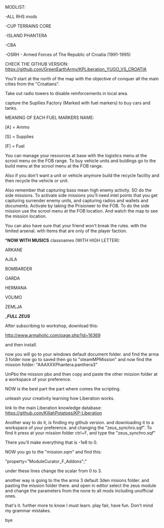 MODLIST:

-ALL RHS mods

-CUP TERRAINS CORE

-ISLAND PHANTERA

-CBA

-OSRH - Armed Forces of The Republic of Croatia (1991-1995)







CHECK THE GITHUB VERSION:
https://github.com/GreenEarthArmy/KPLiberation_YUGO_VS_CROATIA

You'll start at the north of the map with the objective of conquer all the main cities from the "Croatians".

Take out radio towers to disable reinforcements in local area.


capture the Supllies Factory (Marked with fuel markers) to buy cars and tanks.

MEANING OF EACH FUEL MARKERS NAME:

[A] = Ammo

[S] = Supplies

[F] = Fuel

You can manage your resources at base with the logistics menu at the scrool menu on the FOB range.
To buy vehicle units and buldings go to the build menu at the scrool menu at the FOB range.

Also if you don't want a unit or vehicle anymore build the recycle facility and then recycle the vehicle or unit.

Also remember that capturing bass mean high enemy activity. SO do the side missions.
To activate side missions you'll need intel points that you get capturing surrender enemy units, and capturing radios and wallets and documents. Activate by taking the Prisioneer to the FOB.
To do the side mission use the scrool menu at the FOB location.
And watch the map to see the mission location.

You can also have sure that your friend won't break the rules. with the limited arsenal. with Items that are only of the player faction.


*****NOW WITH MUSICS****
classnames (WITH HIGH LETTER):

ARKANE

AJILA

BOMBARDER

GARDA

HERMANA

VOLIMO

ZEMLJA


____FULL ZEUS___

After subscribing to workshop, download this:

http://www.armaholic.com/page.php?id=16369

and then install.

now you will go to your windows default document folder.
and find the arma 3 folder
now go to saved
then go to "steamMPMission"
and now find the mission folder:
"AAAXXXPhantera.panthera3"

UnPbo the mission pbo
and then copy and paste the other mission folder at a workspace of your preference.

NOW is the best part
the part where comes the scripting.

unleash your creativity learning how Liberation works.

link to the main Liberation knowledge database:
https://github.com/KillahPotatoes/KP-Liberation

Another way to do it, is finding my github version. and downloading it to a workspace of your preference. and changing the "zeus_synchro.sqf". To find it press at your mission folder ctrl+F, and type the "zeus_synchro.sqf"

There you'll make everything that is -1e8 to 0.

NOW you go to the "mission.sqm" and find this:

"property="ModuleCurator_F_Addons";"

under these lines change the scalar from 0 to 3.

another way is going to the the arma 3 default 3den misions folder. and pasting the mission folder there. and open in editor select the zeus module and change the parameters from the none to all mods including unofficial ones.

that's it. further more to know I must learn. 
play fair, have fun. Don't mind my grammar mistakes.

bye

